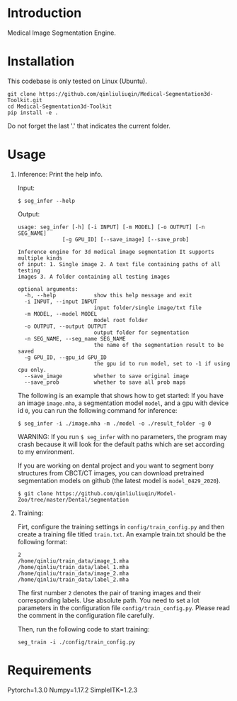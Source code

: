 # Introduction

Medical Image Segmentation Engine.

# Installation
This codebase is only tested on Linux (Ubuntu).
   ```shell
   git clone https://github.com/qinliuliuqin/Medical-Segmentation3d-Toolkit.git
   cd Medical-Segmentation3d-Toolkit
   pip install -e .
   ```
Do not forget the last '.' that indicates the current folder.

# Usage

1. Inference:
   Print the help info.
   
   Input:
   ```
   $ seg_infer --help
   ```
   Output:
   ```
   usage: seg_infer [-h] [-i INPUT] [-m MODEL] [-o OUTPUT] [-n SEG_NAME]
                 [-g GPU_ID] [--save_image] [--save_prob]

   Inference engine for 3d medical image segmentation It supports multiple kinds
   of input: 1. Single image 2. A text file containing paths of all testing
   images 3. A folder containing all testing images

   optional arguments:
     -h, --help            show this help message and exit
     -i INPUT, --input INPUT
                           input folder/single image/txt file
     -m MODEL, --model MODEL
                           model root folder
     -o OUTPUT, --output OUTPUT
                           output folder for segmentation
     -n SEG_NAME, --seg_name SEG_NAME
                           the name of the segmentation result to be saved
     -g GPU_ID, --gpu_id GPU_ID
                           the gpu id to run model, set to -1 if using cpu only.
     --save_image          whether to save original image
     --save_prob           whether to save all prob maps

   ```
   The following is an example that shows how to get started:
   If you have an image `image.mha`, a segmentation model `model`, and a gpu with device id `0`, you can run the 
   following command for inference:   
   ```
   $ seg_infer -i ./image.mha -m ./model -o ./result_folder -g 0 
   ```
   WARNING: If you run `$ seg_infer` with no parameters, the program may crash because it will look for the default paths
   which are set according to my environment. 
   
   If you are working on dental project and you want to segment bony structures from CBCT/CT images, you can 
   download pretrained segmentation models on github (the latest model is `model_0429_2020`).
   ```
   $ git clone https://github.com/qinliuliuqin/Model-Zoo/tree/master/Dental/segmentation  
   ```


2. Training:

   Firt, configure the training settings in `config/train_config.py` and then create a training file titled `train.txt`.
   An example train.txt should be the following format:
   ```
   2
   /home/qinliu/train_data/image_1.mha
   /home/qinliu/train_data/label_1.mha
   /home/qinliu/train_data/image_2.mha
   /home/qinliu/train_data/label_2.mha   
   ```
   The first number `2` denotes the pair of traning images and their corresponding labels. Use absolute path.
   You need to set a lot parameters in the configuration file `config/train_config.py`. Please read the comment in the 
   configuration file carefully.
   
   Then, run the following code to start training:
   ```shell
   seg_train -i ./config/train_config.py
   ```

# Requirements
Pytorch=1.3.0
Numpy=1.17.2
SimpleITK=1.2.3
